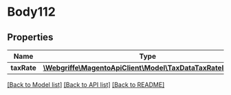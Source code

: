 # Body112

## Properties
Name | Type | Description | Notes
------------ | ------------- | ------------- | -------------
**taxRate** | [**\Webgriffe\MagentoApiClient\Model\TaxDataTaxRateInterface**](TaxDataTaxRateInterface.md) |  | 

[[Back to Model list]](../README.md#documentation-for-models) [[Back to API list]](../README.md#documentation-for-api-endpoints) [[Back to README]](../README.md)


